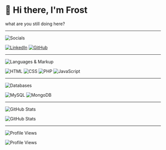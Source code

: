 # 👋 Hi there, I'm Frost
what are you still doing here?

---

![Socials](https://img.shields.io/badge/SOCIALS-blueviolet?style=for-the-badge&logo=github&logoColor=white)

[![LinkedIn](https://img.shields.io/badge/LinkedIn-blue?style=for-the-badge&logo=linkedin&logoColor=white)](https://www.linkedin.com/in/jaderby-pe%C3%B1aranda-830670359/)
[![GitHub](https://img.shields.io/badge/GitHub-181717?style=for-the-badge&logo=github&logoColor=white)](https://github.com/frostjade71)

---

![Languages & Markup](https://img.shields.io/badge/Languages%20%26%20Markup-ff9800?style=for-the-badge&logo=fontawesome&logoColor=white)

![HTML](https://img.shields.io/badge/HTML5-E34F26?style=flat-square&logo=html5&logoColor=white)
![CSS](https://img.shields.io/badge/CSS3-1572B6?style=flat-square&logo=css3&logoColor=white)
![PHP](https://img.shields.io/badge/PHP-777BB4?style=flat-square&logo=php&logoColor=white)
![JavaScript](https://img.shields.io/badge/JavaScript-F7DF1E?style=flat-square&logo=javascript&logoColor=black)

---

![Databases](https://img.shields.io/badge/Databases-7952B3?style=for-the-badge&logo=mysql&logoColor=white)

![MySQL](https://img.shields.io/badge/MySQL-4479A1?style=flat-square&logo=mysql&logoColor=white)
![MongoDB](https://img.shields.io/badge/MongoDB-47A248?style=flat-square&logo=mongodb&logoColor=white)

---

![GitHub Stats](https://img.shields.io/badge/GitHub%20Stats-gray?style=for-the-badge&logo=githubactions&logoColor=white)

![GitHub Stats](https://github-readme-stats.vercel.app/api?username=frostjade71&show_icons=true&count_private=true)

---

![Profile Views](https://img.shields.io/badge/Profile%20Views-blue?style=for-the-badge&logo=github&logoColor=white)

![Profile Views](https://komarev.com/ghpvc/?username=frostjade71)
